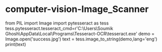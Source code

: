 # computer-vision-Image_Scanner
from PIL import Image
import pytesseract as tess
tess.pytesseract.tesseract_cmd=r'C:\Users\Soumik Ghosh\AppData\Local\Programs\Tesseract-OCR\tesseract.exe'
demo = Image.open('success.jpg')
text = tess.image_to_string(demo,lang='eng')
print(text)
